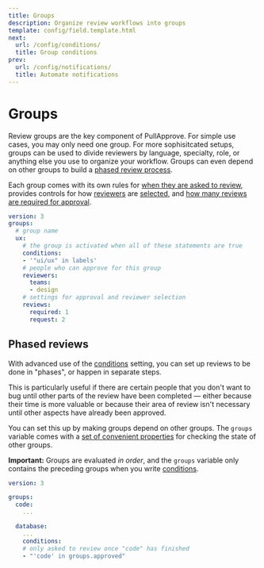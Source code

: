 ```yaml
---
title: Groups
description: Organize review workflows into groups
template: config/field.template.html
next:
  url: /config/conditions/
  title: Group conditions
prev:
  url: /config/notifications/
  title: Automate notifications
---
```


# Groups

Review groups are the key component of PullApprove.
For simple use cases,
you may only need one group.
For more sophisitcated setups,
groups can be used to divide reviewers by language, specialty, role,
or anything else you use to organize your workflow.
Groups can even depend on other groups to build a [phased review process](#phased-reviews).

Each group comes with its own rules for [when they are asked to review](/config/conditions/),
provides controls for how [reviewers](/config/reviewers/) are [selected](/config/reviews/),
and [how many reviews are required for approval](/config/reviews/).

```yaml
version: 3
groups:
  # group name
  ux:
    # the group is activated when all of these statements are true
    conditions:
    - '"ui/ux" in labels'
    # people who can approve for this group
    reviewers:
      teams:
      - design
    # settings for approval and reviewer selection
    reviews:
      required: 1
      request: 2
```

## Phased reviews

With advanced use of the [conditions](/config/conditions/) setting,
  you can set up reviews to be done in "phases", or happen in separate steps.

This is particularly useful if there are certain people that you don't want to
  bug until other parts of the review have been completed &mdash; either because their
  time is more valuable or because their area of review isn't necessary until
  other aspects have already been approved.

You can set this up by making groups depend on other groups. The
`groups` variable comes with a [set of convenient properties](/context/#groups) for
checking the state of other groups.

**Important:** Groups are evaluated *in order*, and the
`groups` variable only contains the preceding groups when you write
[conditions](/config/conditions/).

```yaml
version: 3

groups:
  code:
    ...

  database:
    ...
    conditions:
    # only asked to review once "code" has finished
    - "'code' in groups.approved"
```
